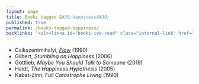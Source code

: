 ```yaml
---
layout: page
title: Books tagged &#39;happiness&#39;
published: true
permalink: /books-tagged-happiness/
backlinks: '<ul><li><a id="books-ive-read" class="internal-link" href="/books-ive-read/">Books I&#39;ve read</a></li></ul>'
---
```


* Csikszentmihalyi, _<a id="csikszentmihalyi-flow" class="internal-link" href="/csikszentmihalyi-flow/">Flow</a>_ (1990) 
* Gilbert, _Stumbling on Happiness_ (2006) 
* Gottlieb, _Maybe You Should Talk to Someone_ (2019) 
* Haidt, _The Happiness Hypothesis_ (2005) 
* Kabat-Zinn, _Full Catastrophe Living_ (1990) 
